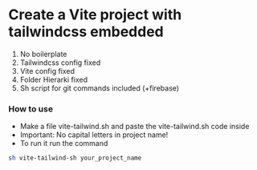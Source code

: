 # Create a Vite project with tailwindcss embedded
1. No boilerplate
2. Tailwindcss config fixed
3. Vite config fixed
4. Folder Hierarki fixed
5. Sh script for git commands included (+firebase)

### How to use
- Make a file vite-tailwind.sh and paste the vite-tailwind.sh code inside
- Important: No capital letters in project name!
- To run it run the command
```sh
sh vite-tailwind-sh your_project_name
```

